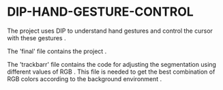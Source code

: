 # DIP-HAND-GESTURE-CONTROL
The project uses DIP to understand  hand gestures and control the cursor with these gestures . 


The 'final' file contains the project . 


The 'trackbarr' file contains the code for adjusting the segmentation using different values of RGB . This file is needed to get the best combination of RGB colors according to the background environment . 
